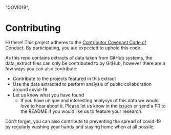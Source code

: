 "COVID19",
# Contributing

Hi there! This project adheres to the [Contributor Covenant Code of Conduct](CODE_OF_CONDUCT.md). By participating, you are expected to uphold this code.

As this repo contains extracts of data taken from GitHub systems, the data_extract files can only be contributed to by GitHub, however there are a few ways you can also contribute:

- Contribute to the projects featured in this extract
- Use the data extracted to perform analysis of public collaboration around covid-19
- Let us know what you have found
    - If you have unique and interesting analysys of this data we would love to hear about it. Please let us know in the [issues](https://github.com/github/covid-19-repo-data/issues) or send a PR to the README if you would like us to feature your research.

Don't forget, you can also contribute to preventing the spread of covid-19 by regularly washing your hands and staying home when at all possile.
